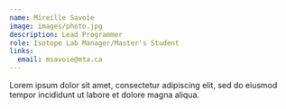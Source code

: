 ```yaml
---
name: Mireille Savoie
image: images/photo.jpg
description: Lead Programmer
role: Isotope Lab Manager/Master's Student
links:
  email: msavoie@mta.ca
---
```


Lorem ipsum dolor sit amet, consectetur adipiscing elit, sed do eiusmod tempor incididunt ut labore et dolore magna aliqua.
